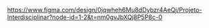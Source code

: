 https://www.figma.com/design/0jqwheh6Mu8dDybzr4AeQj/Projeto-Interdisciplinar?node-id=1-2&t=nm0gvJbXQj8P5P8c-0

